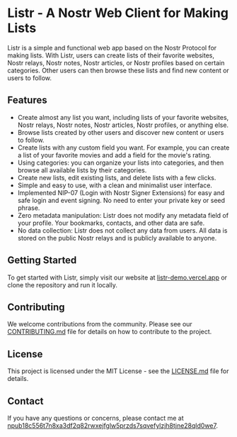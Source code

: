 # Listr - A Nostr Web Client for Making Lists

Listr is a simple and functional web app based on the Nostr Protocol for making lists. With Listr, users can create lists of their favorite websites, Nostr relays, Nostr notes, Nostr articles, or Nostr profiles based on certain categories. Other users can then browse these lists and find new content or users to follow.

## Features

- Create almost any list you want, including lists of your favorite websites, Nostr relays, Nostr notes, Nostr articles, Nostr profiles, or anything else.
- Browse lists created by other users and discover new content or users to follow.
- Create lists with any custom field you want. For example, you can create a list of your favorite movies and add a field for the movie's rating.
- Using categories: you can organize your lists into categories, and then browse all available lists by their categories.
- Create new lists, edit existing lists, and delete lists with a few clicks.
- Simple and easy to use, with a clean and minimalist user interface.
- Implemented NIP-07 (Login with Nostr Signer Extensions) for easy and safe login and event signing. No need to enter your private key or seed phrase.
- Zero metadata manipulation: Listr does not modify any metadata field of your profile. Your bookmarks, contacts, and other data are safe.
- No data collection: Listr does not collect any data from users. All data is stored on the public Nostr relays and is publicly available to anyone.

## Getting Started

To get started with Listr, simply visit our website at [listr-demo.vercel.app](https://listr-demo.vercel.app/) or clone the repository and run it locally.

## Contributing

We welcome contributions from the community. Please see our [CONTRIBUTING.md](https://github.com/sepehr-safari/listr/blob/master/CONTRIBUTING.md) file for details on how to contribute to the project.

## License

This project is licensed under the MIT License - see the [LICENSE.md](https://github.com/sepehr-safari/listr/blob/master/LICENSE.md) file for details.

## Contact

If you have any questions or concerns, please contact me at [npub18c556t7n8xa3df2q82rwxejfglw5przds7sqvefylzjh8tjne28qld0we7](https://www.nostribe.com/profile/npub18c556t7n8xa3df2q82rwxejfglw5przds7sqvefylzjh8tjne28qld0we7).
